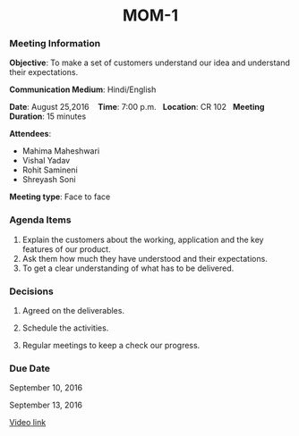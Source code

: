 

<div align=center>
<h1>MOM-1</h1>
</div>


### Meeting Information

**Objective**: To make a set of customers understand our idea and understand their expectations.

**Communication Medium**: Hindi/English

**Date**: August 25,2016 &nbsp;&nbsp; **Time**: 7:00 p.m.&nbsp;&nbsp; **Location**: CR 102&nbsp;&nbsp; **Meeting Duration**: 15 minutes



**Attendees**:

- Mahima Maheshwari
- Vishal Yadav
- Rohit Samineni
- Shreyash Soni 




**Meeting type**: Face to face





### Agenda Items

1. Explain the customers about the working, application and the key features of our product.
2. Ask them how much they have understood and their expectations.
3. To get a clear understanding of what has to be delivered.



### Decisions

1. Agreed on the deliverables.

2. Schedule the activities.

3. Regular meetings to keep a check our progress.



### Due Date

September 10, 2016

September 13, 2016


[Video link]()
